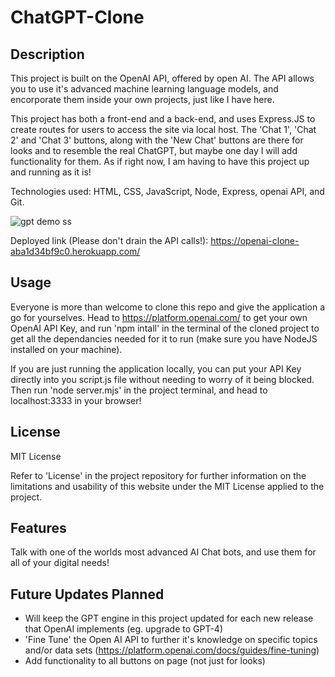 # ChatGPT-Clone

## Description

This project is built on the OpenAI API, offered by open AI. The API allows you to use it's advanced machine learning language models, and encorporate them inside your own projects, just like I have here.

This project has both a front-end and a back-end, and uses Express.JS to create routes for users to access the site via local host. The 'Chat 1', 'Chat 2' and 'Chat 3' buttons, along with the 'New Chat' buttons are there for looks and to resemble the real ChatGPT, but maybe one day I will add functionality for them. As if right now, I am having to have this project up and running as it is!

Technologies used: HTML, CSS, JavaScript, Node, Express, openai API, and Git.


![gpt demo ss](https://github.com/ThomasSzentirmay/JS-code-quiz/assets/132217664/ab66f2bf-57fc-4c3e-bcd0-6d399cc7dbc4)


Deployed link (Please don't drain the API calls!): https://openai-clone-aba1d34bf9c0.herokuapp.com/

## Usage

Everyone is more than welcome to clone this repo and give the application a go for yourselves. Head to https://platform.openai.com/ to get your own OpenAI API Key, and run 'npm intall' in the terminal of the cloned project to get all the dependancies needed for it to run (make sure you have NodeJS installed on your machine).

If you are just running the application locally, you can put your API Key directly into you script.js file without needing to worry of it being blocked. Then run 'node server.mjs' in the project terminal, and head to localhost:3333 in your browser!

## License

MIT License

Refer to 'License' in the project repository for further information on the limitations and usability of this website under the MIT License applied to the project.

## Features

Talk with one of the worlds most advanced AI Chat bots, and use them for all of your digital needs!

## Future Updates Planned

- Will keep the GPT engine in this project updated for each new release that OpenAI implements (eg. upgrade to GPT-4)
- 'Fine Tune' the Open AI API to further it's knowledge on specific topics and/or data sets (https://platform.openai.com/docs/guides/fine-tuning)
- Add functionality to all buttons on page (not just for looks)